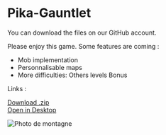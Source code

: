 # Pika-Gauntlet

You can download the files on our GitHub account.

Please enjoy this game. Some features are coming :
- Mob implementation
- Personnalisable maps
- More difficulties:
     Others levels
     Bonus

Links :

<a href="https://github.com/DimitriSoucanye/IndieStudio/archive/master.zip">Download .zip </a> <br />
<a href="x-github-client://openRepo/https://github.com/DimitriSoucanye/IndieStudio">Open in Desktop</a>

<img src="https://www.google.fr/url?sa=i&rct=j&q=&esrc=s&source=images&cd=&cad=rja&uact=8&ved=0ahUKEwirvO_q1szUAhVOIlAKHbO5Dg4QjRwIBw&url=https%3A%2F%2Folegeek.fr%2F2016%2F07%2Fjouer-a-pokemon-go-a-campagne-enfer%2F&psig=AFQjCNG0MetnVfn2G5nnkOv7fTuXgY9UkA&ust=1498056851625766" alt="Photo de montagne" />
